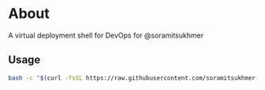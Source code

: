 # About
A virtual deployment shell for DevOps for @soramitsukhmer

## Usage
```sh
bash -c "$(curl -fsSL https://raw.githubusercontent.com/soramitsukhmer-lab/deploy-shell/main/deploy-shell.sh)"
```
